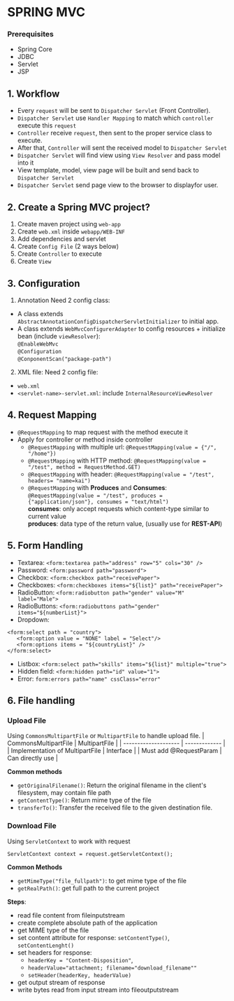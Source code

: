 # SPRING MVC

### Prerequisites
- Spring Core
- JDBC
- Servlet
- JSP

## 1. Workflow
- Every `request` will be sent to `Dispatcher Servlet` (Front Controller).
- `Dispatcher Servlet` use `Handler Mapping` to match which `controller` execute this `request`
- `Controller` receive `request`, then sent to the proper service class to execute.
- After that, `Controller` will sent the received model to `Dispatcher Servlet`
- `Dispatcher Servlet` will find view using `View Resolver` and pass model into it
- View template, model, view page will be built and send back to `Dispatcher Servlet`
- `Dispatcher Servlet` send page view to the browser to displayfor user.

## 2. Create a Spring MVC project?
1. Create maven project using `web-app`
2. Create `web.xml` inside `webapp/WEB-INF`
3. Add dependencies and servlet
4. Create `Config File` (2 ways below)
5. Create `Controller` to execute
6. Create `View`

## 3.  Configuration
1. Annotation
Need 2 config class:
- A class extends `AbstractAnnotationConfigDispatcherServletInitializer` to initial app.
- A class extends `WebMvcConfigurerAdapter` to config resources + initialize bean (include `viewResolver`):
<br/>`@EnableWebMvc`
<br/>`@Configuration`
<br/>`@ConponentScan("package-path")`

2. XML file: 
Need 2 config file:
- `web.xml`
- `<servlet-name>-servlet.xml`: include `InternalResourceViewResolver`

## 4. Request Mapping
- `@RequestMapping` to map request with the method execute it
- Apply for controller or method inside controller
	+ `@RequestMapping` with multiple url: `@RequestMapping(value = {"/", "/home"})`
	+ `@RequestMapping` with HTTP method: `@RequestMapping(value = "/test", method = RequestMethod.GET)`
	+ `@RequestMapping` with header: `@RequestMapping(value = "/test", headers= "name=kai")`
	+ `@RequestMapping` with **Produces** and **Consumes**: `@RequestMapping(value = "/test", produces = {"application/json"}, consumes = "text/html")`
	<br/> **consumes**: only accept requests which content-type similar to current value
	<br/> **produces**: data type of the return value, (usually use for **REST-API**)

## 5. Form Handling
- Textarea:
`<form:textarea path="address" row="5" cols="30" />`
- Password:
`<form:password path="password">`
- Checkbox:
`<form:checkbox path="receivePaper">`
- Checkboxes:
`<form:checkboxes items="${list}" path="receivePaper">`
- RadioButton:
`<form:radiobutton path="gender" value="M" label="Male">`
- RadioButtons:
`<form:radiobuttons path="gender" items="${numberList}">`
- Dropdown:
```
<form:select path = "country">
   <form:option value = "NONE" label = "Select"/>
   <form:options items = "${countryList}" />
</form:select>
```
- Listbox:
`<form:select path="skills" items="${list}" multiple="true">`
- Hidden field:
`<form:hidden path="id" value="1">`
- Error:
`form:errors path="name" cssClass="error"`

## 6. File handling
### Upload File
Using `CommonsMultipartFile` or `MultipartFile` to handle upload file.
| CommonsMultipartFile | MultipartFile |
| -------------------- | ------------- |
| Implementation of MultipartFile | Interface |
| Must add @RequestParam | Can directly use |

**Common methods**
- `getOriginalFilename()`: Return the original filename in the client's filesystem, may contain file path
- `getContentType()`: Return mime type of the file
- `transferTo()`: Transfer the received file to the given destination file.

### Download File
Using `ServletContext` to work with request <br/>
```
ServletContext context = request.getServletContext();
```
**Common Methods**
- `getMimeType("file_fullpath")`: to get mime type of the file
- `getRealPath()`: get full path to the current project

**Steps**:
- read file content from fileinputstream
- create complete absolute path of the application
- get MIME type of the file
- set content attribute for response: `setContentType()`, `setContentLenght()`
- set headers for response: 
	+ `headerKey = "Content-Disposition"`, 
	+ `headerValue="attachment; filename="download_filename""`
	+ `setHeader(headerKey, headerValue)`
- get output stream of response
- write bytes read from input stream into fileoutputstream

